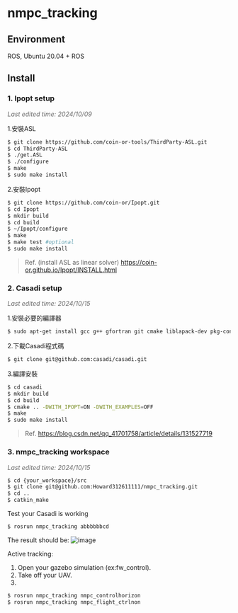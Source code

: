 # nmpc_tracking

## Environment

ROS, Ubuntu 20.04 + ROS

## Install

### 1. Ipopt setup
<font color="#696969">*Last edited time: 2024/10/09*</font>

1.安裝ASL
```bash
$ git clone https://github.com/coin-or-tools/ThirdParty-ASL.git
$ cd ThirdParty-ASL
$ ./get.ASL
$ ./configure
$ make
$ sudo make install
```
2.安裝Ipopt
```bash
$ git clone https://github.com/coin-or/Ipopt.git
$ cd Ipopt
$ mkdir build
$ cd build
$ ~/Ipopt/configure
$ make
$ make test #optional
$ sudo make install
```
> Ref. (install ASL as linear solver) https://coin-or.github.io/Ipopt/INSTALL.html

### 2. Casadi setup
<font color="#696969">*Last edited time: 2024/10/15*</font>

1.安裝必要的編譯器
```bash
$ sudo apt-get install gcc g++ gfortran git cmake liblapack-dev pkg-config --install-recommends
```
2.下載Casadi程式碼
```bash
$ git clone git@github.com:casadi/casadi.git
```
3.編譯安裝
```bash
$ cd casadi
$ mkdir build
$ cd build
$ cmake .. -DWITH_IPOPT=ON -DWITH_EXAMPLES=OFF
$ make
$ sudo make install
```
> Ref. https://blog.csdn.net/qq_41701758/article/details/131527719


### 3. nmpc_tracking workspace
<font color="#696969">*Last edited time: 2024/10/15*</font>
```bash
$ cd {your_workspace}/src
$ git clone git@github.com:Howard312611111/nmpc_tracking.git
$ cd ..
$ catkin_make
```

Test your Casadi is working
```bash
$ rosrun nmpc_tracking abbbbbbcd
```
The result should be:
![image](https://github.com/user-attachments/assets/4159ea16-e85a-4ee8-9701-8af2edb65f7d)

Active tracking:
1. Open your gazebo simulation (ex:fw_control).
2. Take off your UAV.
3.
```bash
$ rosrun nmpc_tracking nmpc_controlhorizon
$ rosrun nmpc_tracking nmpc_flight_ctrlnon
```
